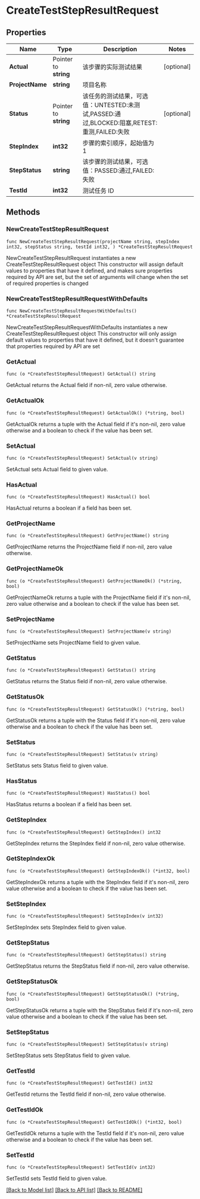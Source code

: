 # CreateTestStepResultRequest

## Properties

Name | Type | Description | Notes
------------ | ------------- | ------------- | -------------
**Actual** | Pointer to **string** | 该步骤的实际测试结果 | [optional] 
**ProjectName** | **string** | 项目名称 | 
**Status** | Pointer to **string** | 该任务的测试结果，可选值：UNTESTED:未测试,PASSED:通过,BLOCKED:阻塞,RETEST:重测,FAILED:失败 | [optional] 
**StepIndex** | **int32** | 步骤的索引顺序，起始值为 1 | 
**StepStatus** | **string** | 该步骤的测试结果，可选值：PASSED:通过,FAILED:失败 | 
**TestId** | **int32** | 测试任务 ID | 

## Methods

### NewCreateTestStepResultRequest

`func NewCreateTestStepResultRequest(projectName string, stepIndex int32, stepStatus string, testId int32, ) *CreateTestStepResultRequest`

NewCreateTestStepResultRequest instantiates a new CreateTestStepResultRequest object
This constructor will assign default values to properties that have it defined,
and makes sure properties required by API are set, but the set of arguments
will change when the set of required properties is changed

### NewCreateTestStepResultRequestWithDefaults

`func NewCreateTestStepResultRequestWithDefaults() *CreateTestStepResultRequest`

NewCreateTestStepResultRequestWithDefaults instantiates a new CreateTestStepResultRequest object
This constructor will only assign default values to properties that have it defined,
but it doesn't guarantee that properties required by API are set

### GetActual

`func (o *CreateTestStepResultRequest) GetActual() string`

GetActual returns the Actual field if non-nil, zero value otherwise.

### GetActualOk

`func (o *CreateTestStepResultRequest) GetActualOk() (*string, bool)`

GetActualOk returns a tuple with the Actual field if it's non-nil, zero value otherwise
and a boolean to check if the value has been set.

### SetActual

`func (o *CreateTestStepResultRequest) SetActual(v string)`

SetActual sets Actual field to given value.

### HasActual

`func (o *CreateTestStepResultRequest) HasActual() bool`

HasActual returns a boolean if a field has been set.

### GetProjectName

`func (o *CreateTestStepResultRequest) GetProjectName() string`

GetProjectName returns the ProjectName field if non-nil, zero value otherwise.

### GetProjectNameOk

`func (o *CreateTestStepResultRequest) GetProjectNameOk() (*string, bool)`

GetProjectNameOk returns a tuple with the ProjectName field if it's non-nil, zero value otherwise
and a boolean to check if the value has been set.

### SetProjectName

`func (o *CreateTestStepResultRequest) SetProjectName(v string)`

SetProjectName sets ProjectName field to given value.


### GetStatus

`func (o *CreateTestStepResultRequest) GetStatus() string`

GetStatus returns the Status field if non-nil, zero value otherwise.

### GetStatusOk

`func (o *CreateTestStepResultRequest) GetStatusOk() (*string, bool)`

GetStatusOk returns a tuple with the Status field if it's non-nil, zero value otherwise
and a boolean to check if the value has been set.

### SetStatus

`func (o *CreateTestStepResultRequest) SetStatus(v string)`

SetStatus sets Status field to given value.

### HasStatus

`func (o *CreateTestStepResultRequest) HasStatus() bool`

HasStatus returns a boolean if a field has been set.

### GetStepIndex

`func (o *CreateTestStepResultRequest) GetStepIndex() int32`

GetStepIndex returns the StepIndex field if non-nil, zero value otherwise.

### GetStepIndexOk

`func (o *CreateTestStepResultRequest) GetStepIndexOk() (*int32, bool)`

GetStepIndexOk returns a tuple with the StepIndex field if it's non-nil, zero value otherwise
and a boolean to check if the value has been set.

### SetStepIndex

`func (o *CreateTestStepResultRequest) SetStepIndex(v int32)`

SetStepIndex sets StepIndex field to given value.


### GetStepStatus

`func (o *CreateTestStepResultRequest) GetStepStatus() string`

GetStepStatus returns the StepStatus field if non-nil, zero value otherwise.

### GetStepStatusOk

`func (o *CreateTestStepResultRequest) GetStepStatusOk() (*string, bool)`

GetStepStatusOk returns a tuple with the StepStatus field if it's non-nil, zero value otherwise
and a boolean to check if the value has been set.

### SetStepStatus

`func (o *CreateTestStepResultRequest) SetStepStatus(v string)`

SetStepStatus sets StepStatus field to given value.


### GetTestId

`func (o *CreateTestStepResultRequest) GetTestId() int32`

GetTestId returns the TestId field if non-nil, zero value otherwise.

### GetTestIdOk

`func (o *CreateTestStepResultRequest) GetTestIdOk() (*int32, bool)`

GetTestIdOk returns a tuple with the TestId field if it's non-nil, zero value otherwise
and a boolean to check if the value has been set.

### SetTestId

`func (o *CreateTestStepResultRequest) SetTestId(v int32)`

SetTestId sets TestId field to given value.



[[Back to Model list]](../README.md#documentation-for-models) [[Back to API list]](../README.md#documentation-for-api-endpoints) [[Back to README]](../README.md)


